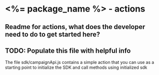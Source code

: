 
# <%= package_name %> - actions

## Readme for actions, what does the developer need to do to get started here?

## TODO: Populate this file with helpful info

The file sdk/campaignApi.js contains a simple action that you can use as a starting point to initialize the SDK and call methods using initialized sdk